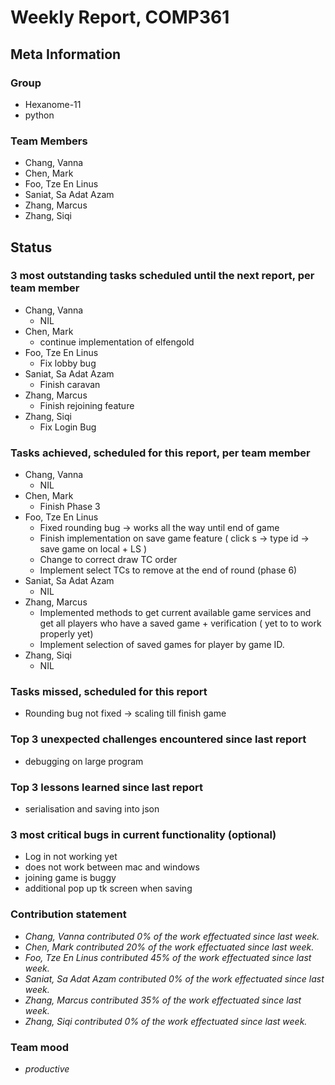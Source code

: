 # Weekly Report, COMP361

## Meta Information

### Group

 * Hexanome-11
 * python

### Team Members

 * Chang, Vanna
 * Chen, Mark
 * Foo, Tze En Linus
 * Saniat, Sa Adat Azam
 * Zhang, Marcus
 * Zhang, Siqi

## Status

### 3 most outstanding tasks scheduled until the next report, per team member

 * Chang, Vanna
	* NIL
 * Chen, Mark
	* continue implementation of elfengold
 * Foo, Tze En Linus
	* Fix lobby bug
 * Saniat, Sa Adat Azam
	* Finish caravan
 * Zhang, Marcus
	* Finish rejoining feature
 * Zhang, Siqi
	* Fix Login Bug
    
### Tasks achieved, scheduled for this report, per team member

 * Chang, Vanna
	* NIL
 * Chen, Mark
	* Finish Phase 3
 * Foo, Tze En Linus
	* Fixed rounding bug -> works all the way until end of game
	* Finish implementation on save game feature ( click s -> type id -> save game on local + LS )
	* Change to correct draw TC order
	* Implement select TCs to remove at the end of round (phase 6)
 * Saniat, Sa Adat Azam
	* NIL
 * Zhang, Marcus
	* Implemented methods to get current available game services and get all players who have a saved game + verification ( yet to to work properly yet)
	* Implement selection of saved games for player by game ID.
 * Zhang, Siqi
	* NIL
### Tasks missed, scheduled for this report
* Rounding bug not fixed -> scaling till finish game


### Top 3 unexpected challenges encountered since last report

 * debugging on large program 

### Top 3 lessons learned since last report

 * serialisation and saving into json


### 3 most critical bugs in current functionality (optional)

 * Log in not working yet
 * does not work between mac and windows
 * joining game is buggy
 * additional pop up tk screen when saving


### Contribution statement

 * *Chang, Vanna contributed 0% of the work effectuated since last week.*
 * *Chen, Mark contributed 20% of the work effectuated since last week.*
 * *Foo, Tze En Linus contributed 45% of the work effectuated since last week.*
 * *Saniat, Sa Adat Azam contributed 0% of the work effectuated since last week.*
 * *Zhang, Marcus contributed 35% of the work effectuated since last week.*
 * *Zhang, Siqi contributed 0% of the work effectuated since last week.*

### Team mood

 * *productive*
